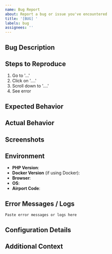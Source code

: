 ```yaml
---
name: Bug Report
about: Report a bug or issue you've encountered
title: '[BUG] '
labels: bug
assignees: ''
---
```


## Bug Description

<!-- A clear and concise description of what the bug is -->

## Steps to Reproduce

<!-- Steps to reproduce the behavior: -->
1. Go to '...'
2. Click on '....'
3. Scroll down to '....'
4. See error

## Expected Behavior

<!-- A clear and concise description of what you expected to happen -->

## Actual Behavior

<!-- A clear and concise description of what actually happened -->

## Screenshots

<!-- If applicable, add screenshots to help explain your problem -->

## Environment

- **PHP Version**: <!-- e.g., 8.1, 8.2 -->
- **Docker Version** (if using Docker): <!-- e.g., 24.0 -->
- **Browser**: <!-- e.g., Chrome 120, Firefox 121 -->
- **OS**: <!-- e.g., macOS 14, Ubuntu 22.04 -->
- **Airport Code**: <!-- e.g., KSPB (if bug is airport-specific) -->

## Error Messages / Logs

<!-- Paste any error messages, console logs, or relevant log output here -->
<!-- ⚠️ **IMPORTANT**: Remove any sensitive data (API keys, passwords, credentials) before pasting! -->

```
Paste error messages or logs here
```

## Configuration Details

<!-- If relevant, share relevant parts of your configuration (WITHOUT sensitive credentials): -->
<!-- For example, relevant parts of airports.json (with API keys/passwords redacted) -->

## Additional Context

<!-- Add any other context about the problem here -->

